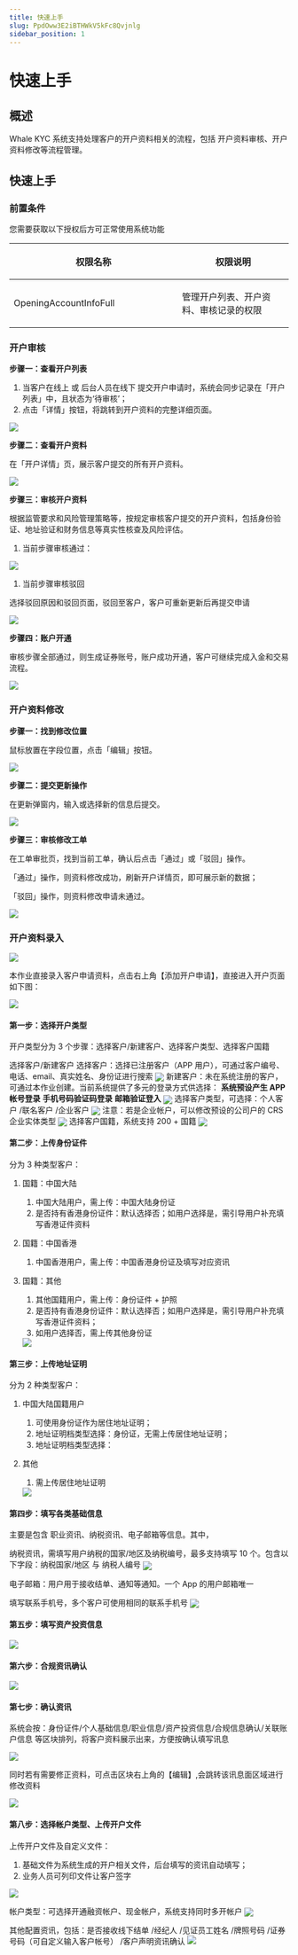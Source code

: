 ```yaml
---
title: 快速上手
slug: PpdOww3E2iBTHWkV5kFc8Qvjnlg
sidebar_position: 1
---
```



# 快速上手

## 概述

Whale KYC 系统支持处理客户的开户资料相关的流程，包括 开户资料审核、开户资料修改等流程管理。

## 快速上手

### 前置条件

您需要获取以下授权后方可正常使用系统功能

<table header_row="1">
<colgroup>
<col width="437"/>
<col width="393"/>
</colgroup>
<thead>
<tr><th><p>权限名称</p></th><th><p>权限说明</p></th></tr>
</thead>
<tbody>
<tr><td><p>OpeningAccountInfoFull</p></td><td><p>管理开户列表、开户资料、审核记录的权限</p></td></tr>
</tbody>
</table>

### 开户审核

<b>步骤一：查看开户列表</b>

1. 当客户在线上 或 后台人员在线下 提交开户申请时，系统会同步记录在「开户列表」中，且状态为‘待审核’；
2. 点击「详情」按钮，将跳转到开户资料的完整详细页面。

<img src="/assets/KcsxbGoFjoxIcQxMmKmcUHQBnvc.png" src-width="2834" src-height="1136" align="center"/>

<b>步骤二：查看开户资料</b>

在「开户详情」页，展示客户提交的所有开户资料。

<img src="/assets/Xm5BbBqjBonqZ5xU9NBcDkTRn0g.png" src-width="2854" src-height="1312" align="center"/>

<b>步骤三：审核开户资料</b>

根据监管要求和风险管理策略等，按规定审核客户提交的开户资料，包括身份验证、地址验证和财务信息等真实性核查及风险评估。

1. 当前步骤审核通过：

<img src="/assets/HX37bwMmfoFXavxaBq1cdpN3nud.png" src-width="2916" src-height="1405" align="center"/>

1. 当前步骤审核驳回

选择驳回原因和驳回页面，驳回至客户，客户可重新更新后再提交申请

<img src="/assets/XM77bJ4GmoLQtZxbxa7c3HY2ns6.png" src-width="2850" src-height="1394" align="center"/>

<b>步骤四：账户开通</b>

审核步骤全部通过，则生成证券账号，账户成功开通，客户可继续完成入金和交易流程。

<img src="/assets/U0P2bLT1XoqtwpxyN1Sc851gnM4.png" src-width="2854" src-height="1306" align="center"/>

### 开户资料修改

<b>步骤一：找到修改位置</b>

鼠标放置在字段位置，点击「编辑」按钮。

<img src="/assets/BfDjb2xyOoq0zQxKeo0cFeUfnKe.png" src-width="2380" src-height="926" align="center"/>

<b>步骤二：提交更新操作</b>

在更新弹窗内，输入或选择新的信息后提交。

<img src="/assets/U7ZFbTbqhoC92Jx097XcPGUWn8I.png" src-width="2426" src-height="1286" align="center"/>

<b>步骤三：审核修改工单</b>

在工单审批页，找到当前工单，确认后点击「通过」或「驳回」操作。

「通过」操作，则资料修改成功，刷新开户详情页，即可展示新的数据；

「驳回」操作，则资料修改申请未通过。

<img src="/assets/NQpybejFnotnIKx12F0cVbd7nBh.png" src-width="2542" src-height="1488" align="center"/>

### 开户资料录入

<img src="/assets/QjiybXqO0oiEvvxeOnYcPyNJnhd.png" src-width="3798" src-height="812" align="center"/>

本作业直接录入客户申请资料，点击右上角【添加开户申请】，直接进入开户页面如下图：

<img src="/assets/EpmQbrIVgoxu3lxOjr7cl39bn9c.png" src-width="3288" src-height="1298" align="center"/>

#### 第一步：选择开户类型

开户类型分为 3 个步骤：选择客户/新建客户、选择客户类型、选择客户国籍

选择客户/新建客户 
选择客户：选择已注册客户（APP 用户），可通过客户编号、电话、email、真实姓名、身份证进行搜索
<img src="/assets/VyA3bGF4SoBG9WxyHFScD4FCn7e.png" src-width="3274" src-height="1178" align="center"/>
新建客户：未在系统注册的客户，可通过本作业创建。当前系统提供了多元的登录方式供选择：
<b>系统预设产生 APP 帐号登录</b>
<b>手机号码验证码登录</b>
<b>邮箱验证登入</b>
<img src="/assets/PHSybFwdwoutSBxkl1xcaZxqnqf.png" src-width="3278" src-height="1196" align="center"/>
选择客户类型，可选择：个人客户 /联名客户 /企业客户
<img src="/assets/ShR0bOAyPoZWkUxjdCkcd6GenEg.png" src-width="3262" src-height="990" align="center"/>
 注意：若是企业帐户，可以修改预设的公司户的 CRS 企业实体类型
<img src="/assets/JbAtb2GGIoabB6xwxLYcUoJanpe.png" src-width="3250" src-height="1550" align="center"/>
选择客户国籍，系统支持 200 + 国籍
<img src="/assets/HqehbWbqUoGOCAxSg8scBbQRnrd.png" src-width="3278" src-height="1184" align="center"/>

#### <b>第二步</b>：上传身份证件

分为 3 种类型客户：

1. 国籍：中国大陆 
    1. 中国大陆用户，需上传：中国大陆身份证 
    2. 是否持有香港身份证件：默认选择否；如用户选择是，需引导用户补充填写香港证件资料

2. 国籍：中国香港 
    1. 中国香港用户，需上传：中国香港身份证及填写对应资讯

3. 国籍：其他 
    1. 其他国籍用户，需上传：身份证件 + 护照 
    2. 是否持有香港身份证件：默认选择否；如用户选择是，需引导用户补充填写香港证件资料；
    3. 如用户选择否，需上传其他身份证
    <img src="/assets/WKbLbf3UloN57dxc1MScAJ5gnQc.png" src-width="3252" src-height="1822" align="center"/>

#### <b>第三步</b>：上传地址证明

分为 2 种类型客户：

1. 中国大陆国籍用户
    1. 可使用身份证作为居住地址证明；
    2. 地址证明档类型选择：身份证，无需上传居住地址证明；
    3. 地址证明档类型选择：

2. 其他
    1. 需上传居住地址证明
    <img src="/assets/ArIpb7FOfocpFxx3BEvcg8n2nUf.png" src-width="3252" src-height="1604" align="center"/>

#### <b>第四步</b>：填写各类基础信息

主要是包含 职业资讯、纳税资讯、电子邮箱等信息。其中，

纳税资讯，需填写用户纳税的国家/地区及纳税编号，最多支持填写 10 个。包含以下字段：纳税国家/地区  与 纳税人编号
<img src="/assets/AWw0bjB7RoBVYgxgoBrcT7rRnRh.png" src-width="3270" src-height="1438" align="center"/>

电子邮箱：用户用于接收结单、通知等通知。一个 App 的用户邮箱唯一

填写联系手机号，多个客户可使用相同的联系手机号
<img src="/assets/VpY2b8M2coWWObxiMb4c6wYynWg.png" src-width="3266" src-height="1430" align="center"/>

#### <b>第五步</b>：填写资产投资信息

<img src="/assets/NcsMbrqtPoneYvxbCizc3BJrnxd.png" src-width="3258" src-height="1804" align="center"/>

#### <b>第六步</b>：合规资讯确认

<img src="/assets/QQvLbwCdAojkJkxPUFAcrwHOnSa.png" src-width="3254" src-height="1806" align="center"/>

#### <b>第七步</b>：确认资讯

系统会按：身份证件/个人基础信息/职业信息/资产投资信息/合规信息确认/关联账户信息 等区块排列，将客户资料展示出来，方便按确认填写讯息

<img src="/assets/O4E4bPKVYofTvexq4LwcB5WanZc.png" src-width="3250" src-height="1576" align="center"/>

同时若有需要修正资料，可点击区块右上角的【编辑】,会跳转该讯息面区域进行修改资料

<img src="/assets/J8aqbAbepo5ExsxT5XicuT9AnAh.png" src-width="3162" src-height="1142" align="center"/>

#### <b>第八步</b>：选择帐户类型、上传开户文件

上传开户文件及自定义文件： 
1. 基础文件为系统生成的开户相关文件，后台填写的资讯自动填写；
2. 业务人员可列印文件让客户签字 
<img src="/assets/EJQGbly68oznxexcopQcABaSnzh.png" src-width="3258" src-height="1818" align="center"/>

帐户类型：可选择开通融资帐户、现金帐户，系统支持同时多开帐户
<img src="/assets/AYg5bR6lBosKZsx6u4xcTm81nkf.png" src-width="3300" src-height="1678" align="center"/>

其他配置资讯，包括：是否接收线下结单 /经纪人 /见证员工姓名 /牌照号码 /证券号码（可自定义输入客户帐号） /客户声明资讯确认
<img src="/assets/JfJgbKcphour0hxc7bucywrhnPf.png" src-width="3262" src-height="1636"/>

